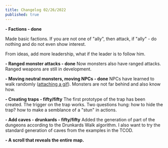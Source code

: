 ```yaml
---
title: Changelog 02/26/2022
published: true
---
```


**- Factions - done**

Made basic factions. If you are not one of "ally", then attack, if "ally" - do nothing and do not even show interest.

From ideas, add more leadership, what if the leader is to follow him.

**- Ranged monster attacks - done**
Now monsters also have ranged attacks. Ranged weapons are still in development.

**- Moving neutral monsters, moving NPCs - done**
NPCs have learned to walk randomly ([attaching a gif](https://img.itch.zone/aW1nLzgyNjE0NjEuZ2lm/original/BZX9r4.gif)). Monsters are not far behind and also know how.

**- Creating traps - fifty/fifty**
The first prototype of the trap has been created. The trigger on the trap works. Two questions hung: how to hide the trap? how to make a semblance of a "stun" in actions.

**- Add caves - drunkards - fifty/fifty**
Added the generation of part of the dungeons according to the Drunkards Walk algorithm. I also want to try the standard generation of caves from the examples in the TCOD.

**- A scroll that reveals the entire map.**
